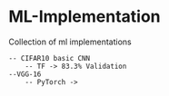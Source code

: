 # ML-Implementation
Collection of ml implementations

    -- CIFAR10 basic CNN
        -- TF -> 83.3% Validation
    --VGG-16
        -- PyTorch ->
